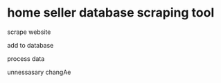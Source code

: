 # home seller database scraping tool

scrape website

add to database

process data

 unnessasary changAe
